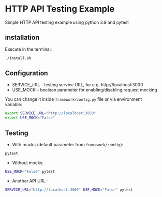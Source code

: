 # HTTP API Testing Example

Simple HTTP API testing example using python 3.9 and pytest

## installation
Execute in the terminal:
```bash
./install.sh
```

## Configuration

* SERVICE_URL - testing service URL, for e.g. http://localhost:3000
* USE_MOCK - boolean parameter for enabling/disabling request mocking

You can change it inside `framework/config.py` file or via environment variable:
```bash
export SERVICE_URL="http://localhost:3000"
export USE_MOCK="False"
```

## Testing

* With mocks (default parameter from `framework/config`):
```bash
pytest
```
* Without mocks:
```bash
USE_MOCK="False" pytest
```
* Another API URL:
```bash
SERVICE_URL="http://localhost:3000" USE_MOCK="False" pytest
```
